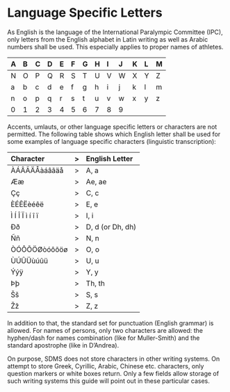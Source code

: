 # Language Specific Letters

As English is the language of the International Paralympic Committee (IPC), only letters from the English alphabet in Latin writing as well as Arabic numbers shall be used. This especially applies to proper names of athletes.

| A    | B    | C    | D    | E    | F    | G    | H    | I    | J    | K    | L    | M    |
| :--- | :--- | :--- | :--- | :--- | :--- | :--- | :--- | :--- | :--- | :--- | :--- | :--- |
| N    | O    | P    | Q    | R    | S    | T    | U    | V    | W    | X    | Y    | Z    |
| a    | b    | c    | d    | e    | f    | g    | h    | i    | j    | k    | l    | m    |
| n    | o    | p    | q    | r    | s    | t    | u    | v    | w    | x    | y    | z    |
| 0    | 1    | 2    | 3    | 4    | 5    | 6    | 7    | 8    | 9    |      |      |      |

Accents, umlauts, or other language specific letters or characters are not permitted. The following table shows which English letter shall be used for some examples of language specific characters (linguistic transcription):

| Character       | >    | English Letter   |
| :-------------- | :--- | :--------------- |
| ÀÁÂÃÄÅàáâãäå    | >    | A, a             |
| Ææ              | >    | Ae, ae           |
| Çç              | >    | C, c             |
| ÈÉÊËèéêë        | >    | E, e             |
| Ì Í Î Ï ì í î ï | >    | I, i             |
| Ðð              | >    | D, d (or Dh, dh) |
| Ññ              | >    | N, n             |
| ÒÓÔÕÖØòóôõöø    | >    | O, o             |
| ÙÚÛÜùúûü        | >    | U, u             |
| Ýýÿ             | >    | Y, y             |
| Þþ              | >    | Th, th           |
| Šš              | >    | S, s             |
| Žž              | >    | Z, z             |

In addition to that, the standard set for punctuation (English grammar) is allowed. For names of persons, only two characters are allowed: the hyphen/dash for names combination (like for Muller-Smith) and the standard apostrophe (like in D’Andrea).

On purpose, SDMS does not store characters in other writing systems. On attempt to store Greek, Cyrillic, Arabic, Chinese etc. characters, only question markers or white boxes return. Only a few fields allow storage of such writing systems this guide will point out in these particular cases.